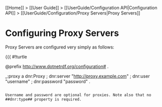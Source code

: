 [[Home]] > [[User Guide]] > [[UserGuide/Configuration API|Configuration API]] > [[UserGuide/Configuration/Proxy Servers|Proxy Servers]]

# Configuring Proxy Servers 

Proxy Servers are configured very simply as follows:

{{{
#!turtle

@prefix <http://www.dotnetrdf.org/configuration#> .

_:proxy a dnr:Proxy ;
  dnr:server "http://proxy.example.com" ;
  dnr:user "username" ;
  dnr:password "password" .
```

Username and password are optional for proxies. Note also that no ##dnr:type## property is required.